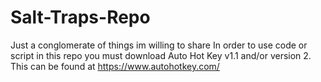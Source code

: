 # Salt-Traps-Repo
Just a conglomerate of things im willing to share
In order to use code or script in this repo you must download Auto Hot Key v1.1 and/or version 2. This can be found at https://www.autohotkey.com/

